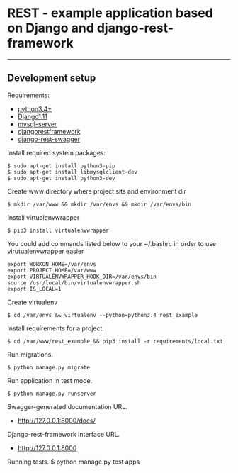 REST - example application based on Django and django-rest-framework
====================================================================


-----------------
Development setup
-----------------

Requirements:

- <a href="https://www.python.org/">python3.4+</a>
- <a href="https://www.djangoproject.com/">Django1.11</a>
- <a href="https://www.mysql.com/">mysql-server</a>
- <a href="http://www.django-rest-framework.org/">djangorestframework</a>
- <a href="https://github.com/marcgibbons/django-rest-swagger">django-rest-swagger</a>

Install required system packages:

    $ sudo apt-get install python3-pip
    $ sudo apt-get install libmysqlclient-dev
    $ sudo apt-get install python3-dev
    
Create www directory where project sits and environment dir

    $ mkdir /var/www && mkdir /var/envs && mkdir /var/envs/bin
    
Install virtualenvwrapper

    $ pip3 install virtualenvwrapper

You could add commands listed below to your ~/.bashrc in order to use virutualenvwrapper easier

    export WORKON_HOME=/var/envs
    export PROJECT_HOME=/var/www
    export VIRTUALENVWRAPPER_HOOK_DIR=/var/envs/bin
    source /usr/local/bin/virtualenvwrapper.sh
    export IS_LOCAL=1
    
Create virtualenv

    $ cd /var/envs && virtualenv --python=python3.4 rest_example
    
Install requirements for a project.

    $ cd /var/www/rest_example && pip3 install -r requirements/local.txt

Run migrations.

    $ python manage.py migrate

Run application in test mode.

    $ python manage.py runserver

Swagger-generated documentation URL.
* http://127.0.0.1:8000/docs/

Django-rest-framework interface URL.
* http://127.0.0.1:8000

Running tests.
    $ python manage.py test apps

